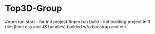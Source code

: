 # Top3D-Group
#npm run start - for init project
#npm run build - init building project in 3 files(html css and JS bundles)
builded w/o boostrap and etc.
